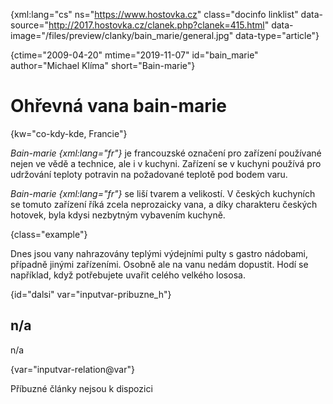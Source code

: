 
{xml:lang="cs" ns="https://www.hostovka.cz" class="docinfo linklist" data-source="http://2017.hostovka.cz/clanek.php?clanek=415.html" data-image="/files/preview/clanky/bain_marie/general.jpg" data-type="article"}

{ctime="2009-04-20" mtime="2019-11-07" id="bain_marie" author="Michael Klíma" short="Bain-marie"}

# Ohřevná vana bain-marie

<!-- generated attribute kw by user_updatekw.sh on 2020-07-05, do not edit -->

{kw="co-kdy-kde, Francie"}

_Bain-marie {xml:lang="fr"}_ je francouzské označení pro zařízení používané nejen ve vědě a technice, ale i v kuchyni. Zařízení se v kuchyni používá pro udržování teploty potravin na požadované teplotě pod bodem varu.

_Bain-marie {xml:lang="fr"}_ se liší tvarem a velikostí. V českých kuchyních se tomuto zařízení říká zcela neprozaicky vana, a díky charakteru českých hotovek, byla kdysi nezbytným vybavením kuchyně.

{class="example"}

Dnes jsou vany nahrazovány teplými výdejními pulty s gastro nádobami, případně jinými zařízeními. Osobně ale na vanu nedám dopustit. Hodí se například, když potřebujete uvařit celého velkého lososa.

{id="dalsi" var="inputvar-pribuzne_h"}

## n/a

n/a

{var="inputvar-relation@var"}

Příbuzné články nejsou k dispozici

